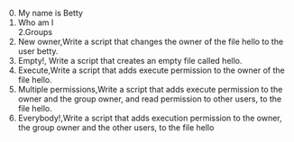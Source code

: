 0. My name is Betty
1. Who am I   
2.Groups
3. New owner,Write a script that changes the owner of the file hello to the user betty.
4. Empty!, Write a script that creates an empty file called hello.
5. Execute,Write a script that adds execute permission to the owner of the file hello.
6. Multiple permissions,Write a script that adds execute permission to the owner and the group owner, and read permission to other users, to the file hello.
7. Everybody!,Write a script that adds execution permission to the owner, the group owner and the other users, to the file hello
